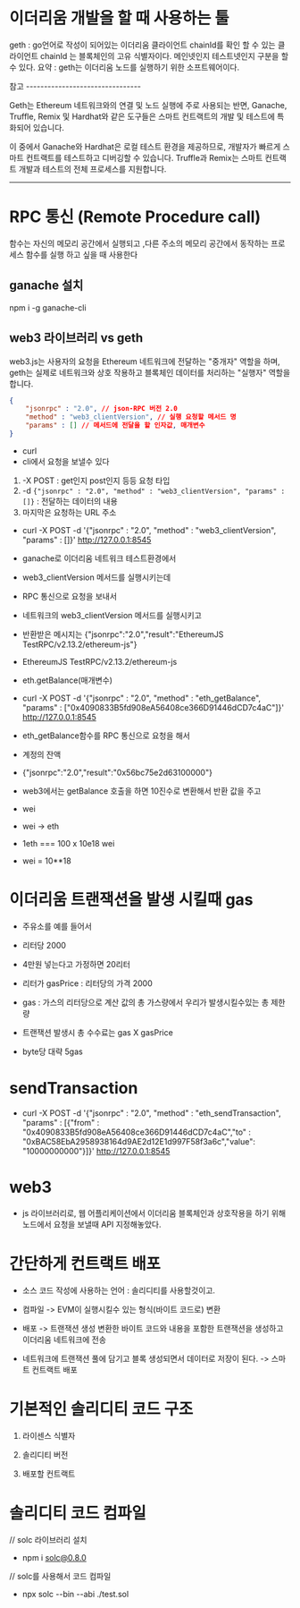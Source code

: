 # 이더리움 개발을 할 때 사용하는 툴

geth : go언어로 작성이 되어있는 이더리움 클라이언트 chainId를 확인 할 수 있는 클라이언트
            chainId 는 블록체인의 고유 식별자이다. 메인넷인지 테스트넷인지 구분을 할 수 있다.
            요약 : geth는 이더리움 노드를 실행하기 위한 소프트웨어이다.

참고 --------------------------------

 Geth는 Ethereum 네트워크와의 연결 및 노드 실행에 주로 사용되는 반면, Ganache, Truffle, Remix 및 Hardhat와 같은 도구들은 스마트 컨트랙트의 개발 및 테스트에 특화되어 있습니다.

 이 중에서 Ganache와 Hardhat은 로컬 테스트 환경을 제공하므로, 개발자가 빠르게 스마트 컨트랙트를 테스트하고 디버깅할 수 있습니다. Truffle과 Remix는 스마트 컨트랙트 개발과 테스트의 전체 프로세스를 지원합니다.

 --------------------------------


# RPC 통신 (Remote Procedure call) 

함수는 자신의 메모리 공간에서 실행되고 ,다른 주소의 메모리 공간에서 동작하는 프로세스 함수를 실행 하고 싶을 때 사용한다

## ganache 설치

npm i -g ganache-cli


## web3 라이브러리 vs geth

web3.js는 사용자의 요청을 Ethereum 네트워크에 전달하는 "중개자" 역할을 하며, geth는 실제로 네트워크와 상호 작용하고 블록체인 데이터를 처리하는 "실행자" 역할을 합니다.


```json
{
    "jsonrpc" : "2.0", // json-RPC 버전 2.0
    "method" : "web3_clientVersion", // 실행 요청할 메서드 명
    "params" : [] // 메서드에 전달을 할 인자값, 매개변수
}
```

- curl
- cli에서 요청을 보낼수 있다

1. -X POST : get인지 post인지 등등 요청 타입
2. -d `{"jsonrpc" : "2.0", "method" : "web3_clientVersion", "params" : []}` : 전달하는 데이터의 내용
3. 마지막은 요청하는 URL 주소
- curl -X POST -d '{"jsonrpc" : "2.0", "method" : "web3_clientVersion", "params" : []}' http://127.0.0.1:8545

- ganache로 이더리움 네트워크 테스트환경에서
- web3_clientVersion 메서드를 실행시키는데
- RPC 통신으로 요청을 보내서 
- 네트워크의 web3_clientVersion 메서드를 실행시키고
- 반환받은 메시지는 {"jsonrpc":"2.0","result":"EthereumJS TestRPC/v2.13.2/ethereum-js"}
- EthereumJS TestRPC/v2.13.2/ethereum-js

- eth.getBalance(매개변수)
- curl -X POST -d '{"jsonrpc" : "2.0", "method" : "eth_getBalance", "params" : ["0x4090833B5fd908eA56408ce366D91446dCD7c4aC"]}' http://127.0.0.1:8545

- eth_getBalance함수를 RPC 통신으로 요청을 해서 
- 계정의 잔액
- {"jsonrpc":"2.0","result":"0x56bc75e2d63100000"}

- web3에서는 getBalance 호출을 하면 10진수로 변환해서 반환 값을 주고
- wei 
- wei -> eth 
- 1eth === 100 x 10e18 wei
- wei = 10**18

# 이더리움 트랜잭션을 발생 시킬때 gas

- 주유소를 예를 들어서
- 리터당 2000

- 4만원 넣는다고 가정하면 20리터

- 리터가 gasPrice : 리터당의 가격 2000
- gas : 가스의 리터당으로 계산 값의 총 가스량에서 우리가 발생시킬수있는 총 제한량

- 트랜잭션 발생시 총 수수료는 gas X gasPrice

- byte당 대략 5gas


# sendTransaction

- curl -X POST -d '{"jsonrpc" : "2.0", "method" : "eth_sendTransaction", "params" : [{"from" : "0x4090833B5fd908eA56408ce366D91446dCD7c4aC","to" : "0xBAC58EbA2958938164d9AE2d12E1d997F58f3a6c","value": "10000000000"}]}' http://127.0.0.1:8545


# web3
- js 라이브러리로, 웹 어플리케이션에서 이더리움 블록체인과 상호작용을 하기 위해 노드에서 요청을 보낼때 API 지정해놓았다.


# 간단하게 컨트랙트 배포

 - 소스 코드 작성에 사용하는 언어 : 솔리디티를 사용할것이고.

 - 컴파일 -> EVM이 실행시킬수 있는 형식(바이트 코드로) 변환

 - 배포 -> 트랜잭션 생성 변환한 바이트 코드와 내용을 포함한 트랜잭션을 생성하고 이더리움 네트워크에 전송
 - 네트워크에 트랜잭션 풀에 담기고 블록 생성되면서 데이터로 저장이 된다. -> 스마트 컨트랙트 배포

 # 기본적인 솔리디티 코드 구조

 1. 라이센스 식별자

 2. 솔리디티 버전

 3. 배포할 컨트랙트


# 솔리디티 코드 컴파일

// solc 라이브러리 설치
- npm i solc@0.8.0

// solc를 사용해서 코드 컴파일
- npx solc --bin --abi ./test.sol  